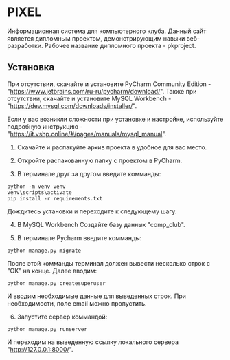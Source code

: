 # PIXEL
Информационная система для компьютерного клуба.
Данный сайт является дипломным проектом, демонстрирующим навыки веб-разработки.
Рабочее название дипломного проекта - pkproject.

## Установка
При отсутствии, скачайте и установите PyCharm Community Edition - "https://www.jetbrains.com/ru-ru/pycharm/download/".
Также при отсутствии, скачайте и установите MySQL Workbench - "https://dev.mysql.com/downloads/installer/".

Если у вас возникли сложности при установке и настройке, используйте подробную инструкцию - "https://it.vshp.online/#/pages/manuals/mysql_manual".

1. Скачайте и распакуйте архив проекта в удобное для вас место.

2. Откройте распакованную папку с проектом в PyCharm.

4. В терминале друг за другом введите комманды:
```
python -m venv venv
venv\scripts\activate
pip install -r requirements.txt
```
Дождитесь установки и переходите к следующему шагу.

4. В MySQL Workbench Создайте базу данных "comp_club".

5. В терминале Pycharm введите комманды:
```
python manage.py migrate
```
После этой комманды терминал должен вывести несколько строк с "ОК" на конце. Далее вводим:
```
python manage.py createsuperuser
```
И вводим необходимые данные для выведенных строк. При необходимости, поле email можно пропустить.

6. Запустите сервер коммандой:
```
python manage.py runserver
```
И переходим на выведенную ссылку локального сервера "http://127.0.0.1:8000/".
